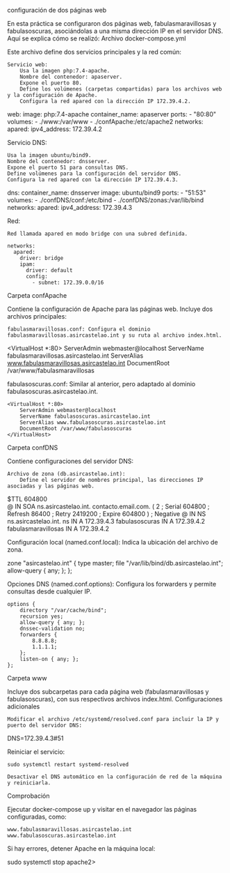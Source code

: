 configuración de dos páginas web

En esta práctica se configuraron dos páginas web, fabulasmaravillosas y fabulasoscuras, asociándolas a una misma dirección IP en el servidor DNS. Aquí se explica cómo se realizó:
Archivo docker-compose.yml

Este archivo define dos servicios principales y la red común:

    Servicio web:
        Usa la imagen php:7.4-apache.
        Nombre del contenedor: apaserver.
        Expone el puerto 80.
        Define los volúmenes (carpetas compartidas) para los archivos web y la configuración de Apache.
        Configura la red apared con la dirección IP 172.39.4.2.

web:
    image: php:7.4-apache
    container_name: apaserver
    ports:
      - "80:80"
    volumes:
      - ./www:/var/www
      - ./confApache:/etc/apache2
    networks:
      apared:
        ipv4_address: 172.39.4.2

Servicio DNS:

    Usa la imagen ubuntu/bind9.
    Nombre del contenedor: dnsserver.
    Expone el puerto 51 para consultas DNS.
    Define volúmenes para la configuración del servidor DNS.
    Configura la red apared con la dirección IP 172.39.4.3.

dns:
    container_name: dnsserver
    image: ubuntu/bind9
    ports:
      - "51:53"
    volumes:
      - ./confDNS/conf:/etc/bind
      - ./confDNS/zonas:/var/lib/bind
    networks:
      apared:
        ipv4_address: 172.39.4.3

Red:

    Red llamada apared en modo bridge con una subred definida.

    networks:
      apared:
        driver: bridge
        ipam:
          driver: default
          config:
            - subnet: 172.39.0.0/16

Carpeta confApache

Contiene la configuración de Apache para las páginas web. Incluye dos archivos principales:

    fabulasmaravillosas.conf: Configura el dominio fabulasmaravillosas.asircastelao.int y su ruta al archivo index.html.

<VirtualHost *:80>
    ServerAdmin webmaster@localhost
    ServerName fabulasmaravillosas.asircastelao.int
    ServerAlias www.fabulasmaravillosas.asircastelao.int
    DocumentRoot /var/www/fabulasmaravillosas
</VirtualHost>

fabulasoscuras.conf: Similar al anterior, pero adaptado al dominio fabulasoscuras.asircastelao.int.

    <VirtualHost *:80>
        ServerAdmin webmaster@localhost
        ServerName fabulasoscuras.asircastelao.int
        ServerAlias www.fabulasoscuras.asircastelao.int
        DocumentRoot /var/www/fabulasoscuras
    </VirtualHost>

Carpeta confDNS

Contiene configuraciones del servidor DNS:

    Archivo de zona (db.asircastelao.int):
        Define el servidor de nombres principal, las direcciones IP asociadas y las páginas web.

$TTL    604800  
@       IN      SOA     ns.asircastelao.int. contacto.email.com. (
                           2         ; Serial
                      604800         ; Refresh
                       86400         ; Retry
                     2419200         ; Expire
                      604800 )       ; Negative 
@       IN      NS      ns.asircastelao.int.
ns      IN      A       172.39.4.3
fabulasoscuras       IN      A       172.39.4.2
fabulasmaravillosas     IN      A       172.39.4.2

Configuración local (named.conf.local): Indica la ubicación del archivo de zona.

zone "asircastelao.int" {
    type master;
    file "/var/lib/bind/db.asircastelao.int";
    allow-query { any; };
};

Opciones DNS (named.conf.options): Configura los forwarders y permite consultas desde cualquier IP.

    options {
        directory "/var/cache/bind";
        recursion yes;
        allow-query { any; };
        dnssec-validation no;
        forwarders {
            8.8.8.8;
            1.1.1.1;
        };
        listen-on { any; };
    };

Carpeta www

Incluye dos subcarpetas para cada página web (fabulasmaravillosas y fabulasoscuras), con sus respectivos archivos index.html.
Configuraciones adicionales

    Modificar el archivo /etc/systemd/resolved.conf para incluir la IP y puerto del servidor DNS:

DNS=172.39.4.3#51

Reiniciar el servicio:

    sudo systemctl restart systemd-resolved

    Desactivar el DNS automático en la configuración de red de la máquina y reiniciarla.

Comprobación

Ejecutar docker-compose up y visitar en el navegador las páginas configuradas, como:

    www.fabulasmaravillosas.asircastelao.int
    www.fabulasoscuras.asircastelao.int

Si hay errores, detener Apache en la máquina local:

sudo systemctl stop apache2>